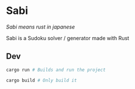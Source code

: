 # Sabi

_Sabi means rust in japanese_

Sabi is a Sudoku solver / generator made with Rust

## Dev

```sh
cargo run # Builds and run the project

cargo build # Only build it
```
